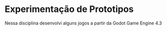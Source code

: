 <h1>Experimentação de Prototipos</h1>

<p>Nessa disciplina desenvolvi alguns jogos a partir da Godot Game Engine 4.3</p>
